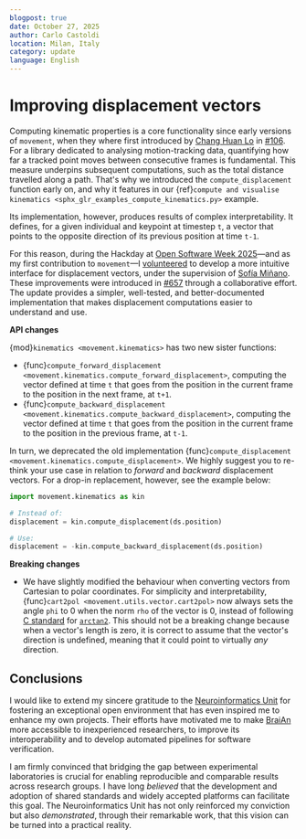 ```yaml
---
blogpost: true
date: October 27, 2025
author: Carlo Castoldi
location: Milan, Italy
category: update
language: English
---
```


# Improving displacement vectors

Computing kinematic properties is a core functionality since early versions of `movement`, when they where first introduced by [Chang Huan Lo](https://github.com/lochhh) in [#106](https://github.com/neuroinformatics-unit/movement/pull/106).
For a library dedicated to analysing motion-tracking data, quantifying how far a tracked point moves between consecutive frames is fundamental. This measure underpins subsequent computations, such as the total distance travelled along a path. That's why we introduced the `compute_displacement` function early on, and why it features in our {ref}`compute and visualise kinematics <sphx_glr_examples_compute_kinematics.py>` example<!--#compute-displacement-vectors heading-->.

Its implementation, however, produces results of complex interpretability. It defines, for a given individual and keypoint at timestep `t`, a vector that points to the opposite direction of its previous position at time `t-1`.

For this reason, during the Hackday at [Open Software Week 2025](https://neuroinformatics.dev/open-software-summer-school/2025/index.html)—and as my first contribution to `movement`—I [volunteered](https://github.com/neuroinformatics-unit/osw25-hackday/issues/16) to develop a more intuitive interface for displacement vectors, under the supervision of [Sofía Miñano](https://github.com/sfmig).
These improvements were introduced in [#657](https://github.com/neuroinformatics-unit/movement/pull/657) through a collaborative effort. The update provides a simpler, well-tested, and better-documented implementation that makes displacement computations easier to understand and use.

__API changes__

{mod}`kinematics <movement.kinematics>` has two new sister functions:

- {func}`compute_forward_displacement <movement.kinematics.compute_forward_displacement>`, computing the vector defined at time `t` that goes from the position in the current frame to the position in the next frame, at `t+1`.
- {func}`compute_backward_displacement <movement.kinematics.compute_backward_displacement>`, computing the vector defined at time `t` that goes from the position in the current frame to the position in the previous frame, at `t-1`.

In turn, we deprecated the old implementation {func}`compute_displacement <movement.kinematics.compute_displacement>`. We highly suggest you to re-think your use case in relation to _forward_ and _backward_ displacement vectors. For a drop-in replacement, however, see the example below:

  ```python
  import movement.kinematics as kin

  # Instead of:
  displacement = kin.compute_displacement(ds.position)

  # Use:
  displacement = -kin.compute_backward_displacement(ds.position)
  ```

__Breaking changes__

- We have slightly modified the behaviour when converting vectors from Cartesian to polar coordinates. For simplicity and interpretability, {func}`cart2pol <movement.utils.vector.cart2pol>` now always sets the angle `phi` to 0 when the norm `rho` of the vector is 0, instead of following [C standard](https://www.iso.org/standard/29237.html) for [`arctan2`](https://en.wikipedia.org/wiki/Atan2). This should not be a breaking change because when a vector's length is zero, it is correct to assume that the vector's direction is undefined, meaning that it could point to virtually _any_ direction.

## Conclusions

I would like to extend my sincere gratitude to the [Neuroinformatics Unit](https://neuroinformatics.dev/) for fostering an exceptional open environment that has even inspired me to enhance my own projects. Their efforts have motivated me to make [BraiAn](https://silvalab.codeberg.page/BraiAn/) more accessible to inexperienced researchers, to improve its interoperability and to develop automated pipelines for software verification.

I am firmly convinced that bridging the gap between experimental laboratories is crucial for enabling reproducible and comparable results across research groups. I have long _believed_ that the development and adoption of shared standards and widely accepted platforms can facilitate this goal. The Neuroinformatics Unit has not only reinforced my conviction but also _demonstrated_, through their remarkable work, that this vision can be turned into a practical reality.
